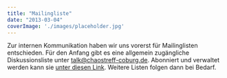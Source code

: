 ```yaml
---
title: "Mailingliste"
date: "2013-03-04"
coverImage: './images/placeholder.jpg'
---
```


Zur internen Kommunikation haben wir uns vorerst für Mailinglisten entschieden. Für den Anfang gibt es eine allgemein zugängliche Diskussionsliste unter talk@chaostreff-coburg.de. Abonniert und verwaltet werden kann sie [unter diesen Link](https://lists.electrologic.org/postorius/lists/talk.chaostreff-coburg.de/). Weitere Listen folgen dann bei Bedarf.
